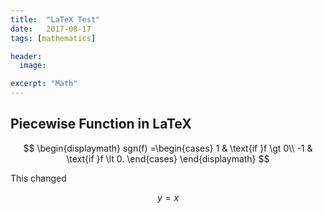 ```yaml
---
title:  "LaTeX Test"
date:   2017-08-17
tags: [mathematics]

header:
  image: 

excerpt: "Math"
---
```


## Piecewise Function in LaTeX

   $$
    \begin{displaymath}
	   sgn(f) =\begin{cases}
	   1 & \text{if }f \gt 0\\
	   -1 & \text{if }f \lt 0.
	   \end{cases}
    \end{displaymath}
   $$

This changed

$$y = x$$
